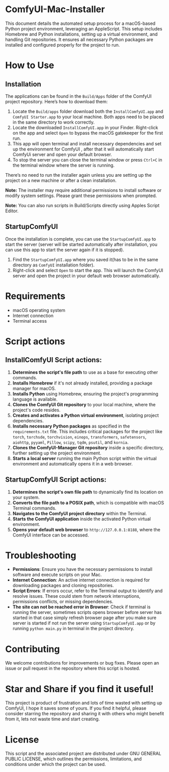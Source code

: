 # ComfyUI-Mac-Installer

This document details the automated setup process for a macOS-based Python project environment, leveraging an AppleScript. This setup includes Homebrew and Python installations, setting up a virtual environment, and handling Git repositories. It ensures all necessary Python packages are installed and configured properly for the project to run.

# How to Use



## Installation

The applications can be found in the `Build/Apps` folder of the ComfyUI project repository. Here’s how to download them:

1. Locate the `Build/apps` folder  download both the `InstallComfyUI.app` and `ComfyUI Starter.app` to your local machine. Both apps need to be placed in the same directory to work correctly. 
2. Locate the downloaded `InstallComfyUI.app` in your Finder. Right-click on the app and select `Open` to bypass the macOS gatekeeper for the first run. 
3. This app will open terminal and  install necessary dependencies and set up the environment for ComfyUI , after that it will automatically start ComfyUi server and  open your default browser.
4. To  stop the server you can close the terminal window or press `Ctrl+C` in the terminal window where the server is running.

There’s no need to run the installer again unless you are setting up the project on a new machine or after a clean installation.

**Note:** The installer may require additional permissions to install software or modify system settings. Please grant these permissions when prompted.

**Note:** You can also run scripts in Build/Scripts directly using Apples Script Editor.

## StartupComfyUI

Once the installation is complete, you can use the `StartupComfyUI.app` to start the server (server will be started automatically after installation, you can use this app to start the server again if it is stopped).

1. Find the `StartupComfyUI.app` where you saved it(has to be in the same directory as `ComfyUI` installation folder).
2. Right-click and select `Open` to start the app. This will launch the ComfyUI server and open the project in your default web browser automatically.

# Requirements

- macOS operating system
- Internet connection
- Terminal access

# Script actions

## InstallComfyUI Script actions:

1. **Determines the script's file path** to use as a base for executing other commands.
2. **Installs Homebrew** if it's not already installed, providing a package manager for macOS.
3. **Installs Python** using Homebrew, ensuring the project's programming language is available.
4. **Clones the ComfyUI Git repository** to your local machine, where the project's code resides.
5. **Creates and activates a Python virtual environment**, isolating project dependencies.
6. **Installs necessary Python packages** as specified in the `requirements.txt` file. This includes critical packages for the project like `torch`, `torchsde`, `torchvision`, `einops`, `transformers`, `safetensors`, `aiohttp`, `pyyaml`, `Pillow`, `scipy`, `tqdm`, `psutil`, and `kornia`.
7. **Clones the ComfyUI-Manager Git repository** inside a specific directory, further setting up the project environment.
8. **Starts a local server** running the main Python script within the virtual environment and automatically opens it in a web browser.

## StartupComfyUI Script actions:

1. **Determines the script's own file path** to dynamically find its location on your system.
2. **Converts the file path to a POSIX path**, which is compatible with macOS Terminal commands.
3. **Navigates to the ComfyUI project directory** within the Terminal.
4. **Starts the ComfyUI application** inside the activated Python virtual environment.
5. **Opens your default web browser** to `http://127.0.0.1:8188`, where the ComfyUI interface can be accessed.

 



# Troubleshooting

- **Permissions**: Ensure you have the necessary permissions to install software and execute scripts on your Mac.
- **Internet Connection**: An active internet connection is required for downloading packages and cloning repositories.
- **Script Errors**: If errors occur, refer to the Terminal output to identify and resolve issues. These could stem from network interruptions, permissions conflicts, or missing dependencies.
- **The site can not be reached error in Browser**: Check if terminal is running the server, sometimes scripts  opens browser  before  server has started  in that case simply refresh browser page  after you make sure server is started  if not run the server using `StartupComfyUI.app` or by running `python main.py` in terminal in the project directory.

# Contributing

We welcome contributions for improvements or bug fixes. Please open an issue or pull request in the repository where this script is hosted.

# Star and Share  if you find it useful!
This project is product of frustration and lots of time wasted  with setting up ComfyUI, I hope it saves some of yours.  If you find it helpful, please consider starring the repository and sharing it with others who might benefit from it, lets not waste time and start creating.
# License

This script and the associated project are distributed under GNU GENERAL PUBLIC LICENSE, which outlines the permissions, limitations, and conditions under which the project can be used.

